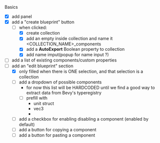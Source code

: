 Basics
- [x] add panel
- [x] add a "create blueprint" button
    - [ ] when clicked: 
        - [x] create collection 
        - [x] add an empty inside collection and name it <COLLECTION_NAME>_components
        - [x] add a **AutoExport** Boolean property to collection 
        - [x] add name imput(popup for name input ?)

- [ ] add a list of existing components/custom properties
- [ ] add an "edit blueprint" section
    - [x] only filled when there is ONE selection, and that selection is a collection
    - [ ] add a dropdown of possible components 
        - for now this list will be HARDCODED until we find a good way to extract data from Bevy's typeregistry
        - [ ] prefill with
            - unit struct
            - vec3
            -  
    - [ ] add a checkbox for enabling disabling a component (enabled by default)
    - [ ] add a button for copying a component
    - [ ] add a button for pasting a component